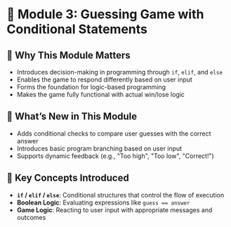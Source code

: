 # 🧩 Module 3: Guessing Game with Conditional Statements

## 🎯 Why This Module Matters  
- Introduces decision-making in programming through `if`, `elif`, and `else`  
- Enables the game to respond differently based on user input  
- Forms the foundation for logic-based programming  
- Makes the game fully functional with actual win/lose logic

## 🚀 What’s New in This Module  
- Adds conditional checks to compare user guesses with the correct answer  
- Introduces basic program branching based on user input  
- Supports dynamic feedback (e.g., "Too high", "Too low", "Correct!")

## 🧠 Key Concepts Introduced  
- **`if` / `elif` / `else`**: Conditional structures that control the flow of execution  
- **Boolean Logic**: Evaluating expressions like `guess == answer`  
- **Game Logic**: Reacting to user input with appropriate messages and outcomes  
